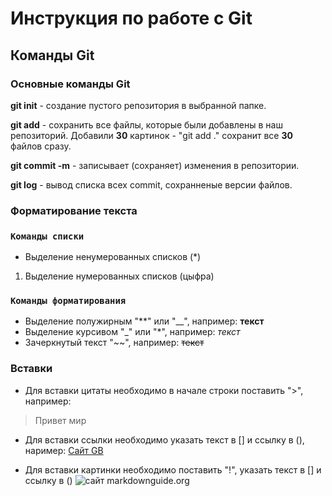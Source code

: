 Инструкция по работе с Git
=
Команды Git
-
### Основные команды Git

**git init** - создание пустого репозитория в выбранной папке.

**git add** - сохранить все файлы, которые были добавлены в наш репозиторий. Добавили **30** картинок - "git add ." сохранит все **30** файлов сразу.

**git commit -m** - записывает (сохраняет) изменения в репозитории.

**git log** - вывод списка всех commit, сохранненые версии файлов.

### Форматирование текста

### `Команды списки` ###
* Выделение ненумерованных списков (*)
1. Выделение нумерованных списков (цыфра)

### `Команды форматирования` ###
* Выделение полужирным "**" или "__", например: **текст**
* Выделение курсивом "_" или "*", например: *текст*
* Зачеркнутый текст "~~", например: ~~текст~~

### Вставки

* Для вставки цитаты необходимо в начале строки поставить ">", например:
> Привет мир

* Для вставки ссылки необходимо указать текст в [] и ссылку в (), наример: [Сайт GB](https://gb.ru/ "Перейти на сайт GB.RU")

* Для вставки картинки необходимо поставить "!", указать текст в [] и ссылку в () ![сайт markdownguide.org](
https://mdg.imgix.net/assets/images/san-juan-mountains.jpg?auto=format&fit=clip&q=40&w=1080)
